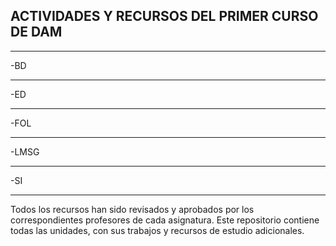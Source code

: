 ACTIVIDADES Y RECURSOS DEL PRIMER CURSO DE DAM 
--------------------------------------------------------------------------------------------------------------
--------------------------------------------------------------------------------------------------------------
  -BD
  ****
  -ED
  ****
  -FOL
  ****
  -LMSG
  ****
  -SI
   

--------------------------------------------------------------------------------------------------------------


  
  Todos los recursos han sido revisados y aprobados por los correspondientes profesores de cada asignatura.
  Este repositorio contiene todas las unidades, con sus trabajos y recursos de estudio adicionales.
